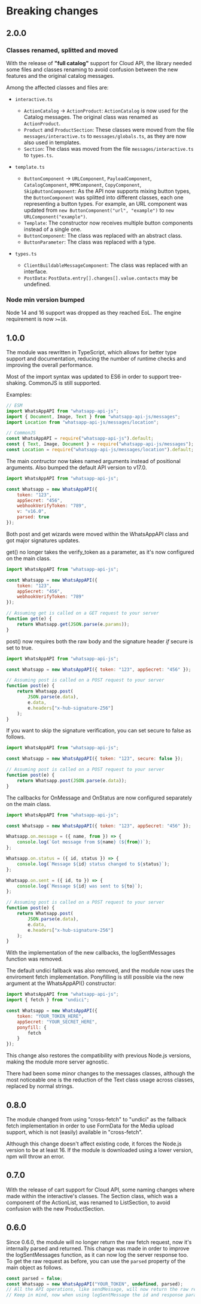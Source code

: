 # Breaking changes

## 2.0.0

### Classes renamed, splitted and moved

With the release of **"full catalog"** support for Cloud API, the library needed
some files and classes renaming to avoid confusion between the new features and
the original catalog messages.

Among the affected classes and files are:

-   `interactive.ts`

    -   `ActionCatalog` -> `ActionProduct`: `ActionCatalog` is now used for the
        Catalog messages. The original class was renamed as `ActionProduct`.
    -   `Product` and `ProductSection`: These classes were moved from the file
        `messages/interactive.ts` to `messages/globals.ts`, as they are now also
        used in templates.
    -   `Section`: The class was moved from the file `messages/interactive.ts` to
        `types.ts`.

-   `template.ts`

    -   `ButtonComponent` -> `URLComponent`, `PayloadComponent`, `CatalogComponent`,
        `MPMComponent`, `CopyComponent`, `SkipButtonComponent`: As the API now
        supports mixing button types, the `ButtonComponent` was splitted into
        different classes, each one representing a button types. For example, an URL
        component was updated from `new ButtonComponent("url", "example")` to
        `new URLComponent("example")`.
    -   `Template`: The constructor now receives multiple button components instead
        of a single one.
    -   `ButtonComponent`: The class was replaced with an abstract class.
    -   `ButtonParameter`: The class was replaced with a type.

-   `types.ts`
    -   `ClientBuildableMessageComponent`: The class was replaced with an interface.
    -   `PostData`: `PostData.entry[].changes[].value.contacts` may be undefined.

### Node min version bumped

Node 14 and 16 support was dropped as they reached EoL. The engine requirement
is now `>=18`.

## 1.0.0

The module was rewritten in TypeScript, which allows for better type support and
documentation, reducing the number of runtime checks and improving the overall
performance.

Most of the import syntax was updated to ES6 in order to support tree-shaking.
CommonJS is still supported.

Examples:

```js
// ESM
import WhatsAppAPI from "whatsapp-api-js";
import { Document, Image, Text } from "whatsapp-api-js/messages";
import Location from "whatsapp-api-js/messages/location";
```

```js
// CommonJS
const WhatsAppAPI = require("whatsapp-api-js").default;
const { Text, Image, Document } = require("whatsapp-api-js/messages");
const Location = require("whatsapp-api-js/messages/location").default;
```

The main contructor now takes named arguments instead of positional arguments.
Also bumped the default API version to v17.0.

```js
import WhatsAppAPI from "whatsapp-api-js";

const Whatsapp = new WhatsAppAPI({
    token: "123",
    appSecret: "456",
    webhookVerifyToken: "789",
    v: "v16.0",
    parsed: true
});
```

Both post and get wizards were moved within the WhatsAppAPI class and got major
signatures updates.

get() no longer takes the verify_token as a parameter, as it's now configured on
the main class.

```js
import WhatsAppAPI from "whatsapp-api-js";

const Whatsapp = new WhatsAppAPI({
    token: "123",
    appSecret: "456",
    webhookVerifyToken: "789"
});

// Assuming get is called on a GET request to your server
function get(e) {
    return Whatsapp.get(JSON.parse(e.params));
}
```

post() now requires both the raw body and the signature header _if_ secure is
set to true.

```js
import WhatsAppAPI from "whatsapp-api-js";

const Whatsapp = new WhatsAppAPI({ token: "123", appSecret: "456" });

// Assuming post is called on a POST request to your server
function post(e) {
    return Whatsapp.post(
        JSON.parse(e.data),
        e.data,
        e.headers["x-hub-signature-256"]
    );
}
```

If you want to skip the signature verification, you can set secure to false as
follows.

```js
import WhatsAppAPI from "whatsapp-api-js";

const Whatsapp = new WhatsAppAPI({ token: "123", secure: false });

// Assuming post is called on a POST request to your server
function post(e) {
    return Whatsapp.post(JSON.parse(e.data));
}
```

The callbacks for OnMessage and OnStatus are now configured separately on the
main class.

```js
import WhatsAppAPI from "whatsapp-api-js";

const Whatsapp = new WhatsAppAPI({ token: "123", appSecret: "456" });

Whatsapp.on.message = ({ name, from }) => {
    console.log(`Got message from ${name} (${from})`);
};

Whatsapp.on.status = ({ id, status }) => {
    console.log(`Message ${id} status changed to ${status}`);
};

Whatsapp.on.sent = ({ id, to }) => {
    console.log(`Message ${id} was sent to ${to}`);
};

// Assuming post is called on a POST request to your server
function post(e) {
    return Whatsapp.post(
        JSON.parse(e.data),
        e.data,
        e.headers["x-hub-signature-256"]
    );
}
```

With the implementation of the new callbacks, the logSentMessages function was
removed.

The default undici fallback was also removed, and the module now uses the
enviroment fetch implementation. Ponyfilling is still possible via the new
argument at the WhatsAppAPI() constructor:

```js
import WhatsAppAPI from "whatsapp-api-js";
import { fetch } from "undici";

const Whatsapp = new WhatsAppAPI({
    token: "YOUR_TOKEN_HERE",
    appSecret: "YOUR_SECRET_HERE",
    ponyfill: {
        fetch
    }
});
```

This change also restores the compatibility with previous Node.js versions,
making the module more server agnostic.

There had been some minor changes to the messages classes, although the most
noticeable one is the reduction of the Text class usage across classes, replaced
by normal strings.

## 0.8.0

The module changed from using "cross-fetch" to "undici" as the fallback fetch
implementation in order to use FormData for the Media upload support, which is
not (easily) available in "cross-fetch".

Although this change doesn't affect existing code, it forces the Node.js version
to be at least 16. If the module is downloaded using a lower version, npm will
throw an error.

## 0.7.0

With the release of cart support for Cloud API, some naming changes where made
within the interactive's classes. The Section class, which was a component of
the ActionList, was renamed to ListSection, to avoid confusion with the new
ProductSection.

## 0.6.0

Since 0.6.0, the module will no longer return the raw fetch request, now it's
internally parsed and returned. This change was made in order to improve the
logSentMessages function, as it can now log the server response too. To get the
raw request as before, you can use the `parsed` property of the main object as
follows.

```js
const parsed = false;
const Whatsapp = new WhatsAppAPI("YOUR_TOKEN", undefined, parsed);
// All the API operations, like sendMessage, will now return the raw request.
// Keep in mind, now when using logSentMessage the id and response parameters will be undefined.
```

